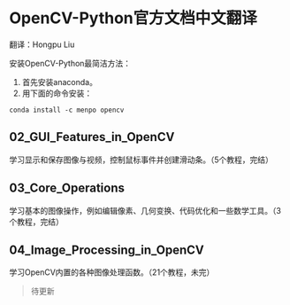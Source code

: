 # OpenCV-Python官方文档中文翻译
翻译：Hongpu Liu

安装OpenCV-Python最简洁方法：
1. 首先安装anaconda。
2. 用下面的命令安装：
```
conda install -c menpo opencv
```

## 02_GUI_Features_in_OpenCV  
学习显示和保存图像与视频，控制鼠标事件并创建滑动条。（5个教程，完结）


## 03_Core_Operations
学习基本的图像操作，例如编辑像素、几何变换、代码优化和一些数学工具。（3个教程，完结）

## 04_Image_Processing_in_OpenCV
学习OpenCV内置的各种图像处理函数。（21个教程，未完）


> 待更新